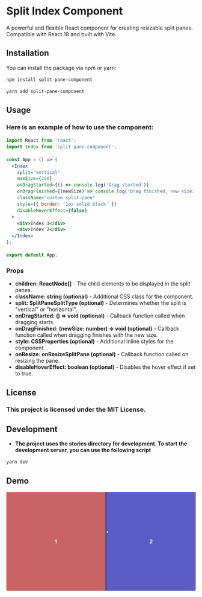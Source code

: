 # Split Index Component

A powerful and flexible React component for creating resizable split panes. Compatible with React 18 and built with Vite.

## Installation

You can install the package via npm or yarn:

```sh
npm install split-pane-component
```

```sh
yarn add split-pane-component
```

## Usage

### Here is an example of how to use the component:

```jsx
import React from 'react';
import Index from 'split-pane-component';

const App = () => (
  <Index
    split="vertical"
    maxSize={200}
    onDragStarted={() => console.log('Drag started')}
    onDragFinished={(newSize) => console.log('Drag finished, new size:', newSize)}
    className="custom-split-pane"
    style={{ border: '1px solid black' }}
    disableHoverEffect={false}
  >
    <div>Index 1</div>
    <div>Index 2</div>
  </Index>
);

export default App;
```

### Props
* **children: ReactNode[]** - The child elements to be displayed in the split panes.
* **className: string (optional)** - Additional CSS class for the component.
* **split: SplitPaneSplitType (optional)** - Determines whether the split is "vertical" or "horizontal".
* **onDragStarted: () => void (optional)** - Callback function called when dragging starts.
* **onDragFinished: (newSize: number) => void (optional)** - Callback function called when dragging finishes with the new size.
* **style: CSSProperties (optional)** - Additional inline styles for the component.
* **onResize: onResizeSplitPane (optional)** - Callback function called on resizing the pane.
* **disableHoverEffect: boolean (optional)** - Disables the hover effect if set to true.

## License
### This project is licensed under the MIT License.

## Development

* **The project uses the stories directory for development. To start the development server, you can use the following script**

```sh
yarn dev
```

## Demo

![image](https://github.com/IliyaBrook/split-pane-component/blob/master/assets/demo.gif)
